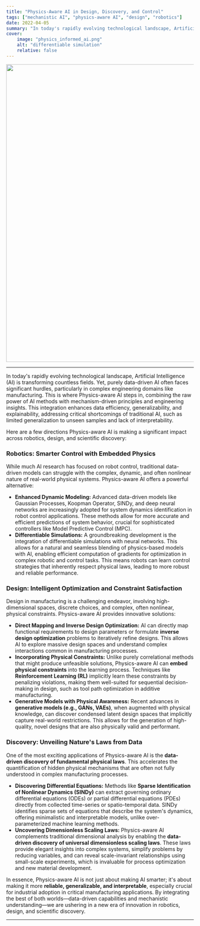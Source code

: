 ```yaml
---
title: "Physics-Aware AI in Design, Discovery, and Control"
tags: ["mechanistic AI", "physics-aware AI", "design", "robotics"]
date: 2022-04-05
summary: "In today's rapidly evolving technological landscape, Artificial Intelligence (AI) is transforming countless fields. Yet, purely data-driven AI often faces significant hurdles, particularly in complex engineering domains like robotics and design and manufacturing. This is where Physics-aware AI steps in, combining the raw power of AI methods with mechanism-driven principles and engineering insights. This integration enhances data efficiency, generalizability, and explainability, addressing critical shortcomings of traditional AI, such as limited generalization to unseen samples and lack of interpretability."
cover:
    image: "physics_informed_ai.png"
    alt: "differentiable simulation"
    relative: false
---
```


<img src="/physics_informed_ai.png" width="800">

---

In today's rapidly evolving technological landscape, Artificial Intelligence (AI) is transforming countless fields. Yet, purely data-driven AI often faces significant hurdles, particularly in complex engineering domains like manufacturing. This is where Physics-aware AI steps in, combining the raw power of AI methods with mechanism-driven principles and engineering insights. This integration enhances data efficiency, generalizability, and explainability, addressing critical shortcomings of traditional AI, such as limited generalization to unseen samples and lack of interpretability.

Here are a few directions Physics-aware AI is making a significant impact across robotics, design, and scientific discovery:

### Robotics: Smarter Control with Embedded Physics

While much AI research has focused on robot control, traditional data-driven models can struggle with the complex, dynamic, and often nonlinear nature of real-world physical systems. Physics-aware AI offers a powerful alternative:

*   **Enhanced Dynamic Modeling:** Advanced data-driven models like Gaussian Processes, Koopman Operator, SINDy, and deep neural networks are increasingly adopted for system dynamics identification in robot control applications. These methods allow for more accurate and efficient predictions of system behavior, crucial for sophisticated controllers like Model Predictive Control (MPC).
*   **Differentiable Simulations:** A groundbreaking development is the integration of differentiable simulations with neural networks. This allows for a natural and seamless blending of physics-based models with AI, enabling efficient computation of gradients for optimization in complex robotic and control tasks. This means robots can learn control strategies that inherently respect physical laws, leading to more robust and reliable performance.

### Design: Intelligent Optimization and Constraint Satisfaction

Design in manufacturing is a challenging endeavor, involving high-dimensional spaces, discrete choices, and complex, often nonlinear, physical constraints. Physics-aware AI provides innovative solutions:

*   **Direct Mapping and Inverse Design Optimization:** AI can directly map functional requirements to design parameters or formulate **inverse design optimization** problems to iteratively refine designs. This allows AI to explore massive design spaces and understand complex interactions common in manufacturing processes.
*   **Incorporating Physical Constraints:** Unlike purely correlational methods that might produce unfeasible solutions, Physics-aware AI can **embed physical constraints** into the learning process. Techniques like **Reinforcement Learning (RL)** implicitly learn these constraints by penalizing violations, making them well-suited for sequential decision-making in design, such as tool path optimization in additive manufacturing.
*   **Generative Models with Physical Awareness:** Recent advances in **generative models (e.g., GANs, VAEs)**, when augmented with physical knowledge, can discover condensed latent design spaces that implicitly capture real-world restrictions. This allows for the generation of high-quality, novel designs that are also physically valid and performant.

### Discovery: Unveiling Nature's Laws from Data

One of the most exciting applications of Physics-aware AI is the **data-driven discovery of fundamental physical laws**. This accelerates the quantification of hidden physical mechanisms that are often not fully understood in complex manufacturing processes.

*   **Discovering Differential Equations:** Methods like **Sparse Identification of Nonlinear Dynamics (SINDy)** can extract governing ordinary differential equations (ODEs) or partial differential equations (PDEs) directly from collected time-series or spatio-temporal data. SINDy identifies sparse sets of equations that describe the system's dynamics, offering minimalistic and interpretable models, unlike over-parameterized machine learning methods.
*   **Uncovering Dimensionless Scaling Laws:** Physics-aware AI complements traditional dimensional analysis by enabling the **data-driven discovery of universal dimensionless scaling laws**. These laws provide elegant insights into complex systems, simplify problems by reducing variables, and can reveal scale-invariant relationships using small-scale experiments, which is invaluable for process optimization and new material development.

In essence, Physics-aware AI is not just about making AI smarter; it's about making it more **reliable, generalizable, and interpretable**, especially crucial for industrial adoption in critical manufacturing applications. By integrating the best of both worlds—data-driven capabilities and mechanistic understanding—we are ushering in a new era of innovation in robotics, design, and scientific discovery.

---

